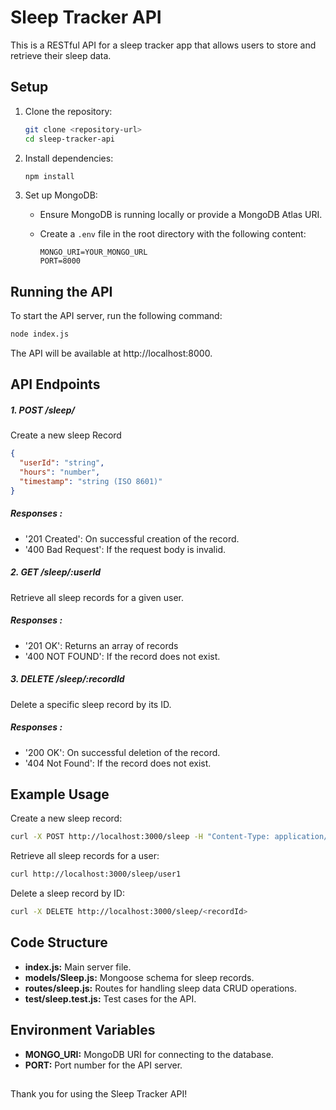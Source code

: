 # Sleep Tracker API

This is a RESTful API for a sleep tracker app that allows users to store and retrieve their sleep data.

## Setup

1. Clone the repository:

    ```sh
    git clone <repository-url>
    cd sleep-tracker-api
    ```

2. Install dependencies:

    ```sh
    npm install
    ```

3. Set up MongoDB:

   - Ensure MongoDB is running locally or provide a MongoDB Atlas URI.
   - Create a `.env` file in the root directory with the following content:

        ```env
        MONGO_URI=YOUR_MONGO_URL
        PORT=8000
        ```

## Running the API

To start the API server, run the following command:

```sh
node index.js
```
The API will be available at http://localhost:8000.

## API Endpoints

##### 1. POST /sleep/
  Create a new sleep Record
  ```json
  {
    "userId": "string",
    "hours": "number",
    "timestamp": "string (ISO 8601)"
  }
  ```
##### Responses :
<UL>
    <li>
     '201 Created': On successful creation of the record.
    </li>
    <li>
     '400 Bad Request': If the request body is invalid.
    </li>    
</UL>


##### 2. GET /sleep/:userId
  Retrieve all sleep records for a given user.
##### Responses :
<UL>
    <li>
     '201 OK': Returns an array of records
    </li>
    <li>
     '400 NOT FOUND': If the record does not exist.
    </li>    
</UL>

##### 3. DELETE /sleep/:recordId
  Delete a specific sleep record by its ID.
##### Responses :
<UL>
    <li>
    '200 OK': On successful deletion of the record.
    </li>
    <li>
    '404 Not Found': If the record does not exist.
    </li>    
</UL>

## Example Usage
Create a new sleep record:
```sh
curl -X POST http://localhost:3000/sleep -H "Content-Type: application/json" -d '{"userId": "user1", "hours": 8, "timestamp": "2024-05-19T10:00:00Z"}'
```
Retrieve all sleep records for a user:
```sh
curl http://localhost:3000/sleep/user1
```
Delete a sleep record by ID:
```sh
curl -X DELETE http://localhost:3000/sleep/<recordId>
```

## Code Structure
<ul>
    <li>
        <b>index.js:</b> Main server file.
    </li>
    <li>
    <b>models/Sleep.js:</b> Mongoose schema for sleep records.
    </li>
    <li>
    <b>routes/sleep.js:</b> Routes for handling sleep data CRUD operations.
    </li>
    <li>
    <b>test/sleep.test.js:</b> Test cases for the API.
    </li>
</ul>

## Environment Variables
<ul>
    <li>
        <b>MONGO_URI:</b> MongoDB URI for connecting to the database.
    </li>
    <li>
        <b>PORT:</b> Port number for the API server.
    </li>
</ul>

##
Thank you for using the Sleep Tracker API!




  








